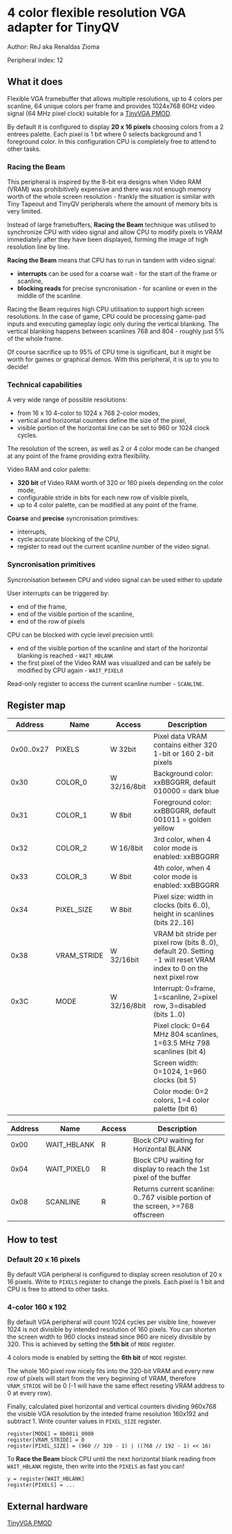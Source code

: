 <!---

This file is used to generate your project datasheet. Please fill in the information below and delete any unused
sections.

The peripheral index is the number TinyQV will use to select your peripheral.  You will pick a free
slot when raising the pull request against the main TinyQV repository, and can fill this in then.  You
also need to set this value as the PERIPHERAL_NUM in your test script.

You can also include images in this folder and reference them in the markdown. Each image must be less than
512 kb in size, and the combined size of all images must be less than 1 MB.
-->

# 4 color flexible resolution VGA adapter for TinyQV

Author: ReJ aka Renaldas Zioma

Peripheral index: 12

## What it does

Flexible VGA framebuffer that allows multiple resolutions, up to 4 colors per scanline, 64 unique colors per frame and provides 1024x768 60Hz video signal (64 MHz pixel clock) suitable for a [TinyVGA PMOD](https://github.com/mole99/tiny-vga).

By default it is configured to display **20 x 16 pixels** choosing colors from a 2 entrees palette. Each pixel is 1 bit where 0 selects background and 1 foreground color. In this configuration CPU is completely free to attend to other tasks.

### Racing the Beam

This peripheral is inspired by the 8-bit era designs when Video RAM (VRAM) was prohibitively expensive and there was not enough memory worth of the whole screen resolution - frankly the situation is similar with Tiny Tapeout and TinyQV peripherals where the amount of memory bits is very limited.

Instead of large framebuffers, **Racing the Beam** technique was utilised to synchronize CPU with video signal and allow CPU to modify pixels in VRAM immediately after they have been displayed, forming the image of high resolution line by line.

**Racing the Beam** means that CPU has to run in tandem with video signal:
- **interrupts** can be used for a coarse wait - for the start of the frame or scanline,
- **blocking reads** for precise syncronisation - for scanline or even in the middle of the scanline.

Racing the Beam requires high CPU utilisation to support high screen resolutions. In the case of game, CPU could be processing game-pad inputs and executing gameplay logic only during the vertical blanking. The vertical blanking happens between scanlines 768 and 804 - roughly just 5% of the whole frame.

Of course sacrifice up to 95% of CPU time is significant, but it might be worth for games or graphical demos. With this peripheral, it is up to you to decide!

### Technical capabilities

A very wide range of possible resolutions:
- from 16 x 10 4-color to 1024 x 768 2-color modes,
- vertical and horizontal counters define the size of the pixel,
- visible portion of the horizontal line can be set to 960 or 1024 clock cycles.

The resolution of the screen, as well as 2 or 4 color mode can be changed at any point of the frame providing extra flexibility.

Video RAM and color palette:
- **320 bit** of Video RAM worth of 320 or 160 pixels depending on the color mode,
- configurable stride in bits for each new row of visible pixels,
- up to 4 color palette, can be modified at any point of the frame.

**Coarse** and **precise** syncronisation primitives:
- interrupts,
- cycle accurate blocking of the CPU,
- register to read out the current scanline number of the video signal.

### Syncronisation primitives

Syncronisation between CPU and video signal can be used either to update 

User interrupts can be triggered by:
- end of the frame,
- end of the visible portion of the scanline,
- end of the row of pixels

CPU can be blocked with cycle level precision until:
- end of the visible portion of the scanline and start of the horizontal blanking is reached - `WAIT_HBLANK`
- the first pixel of the Video RAM was visualized and can be safely be modified by CPU again - `WAIT_PIXEL0`

Read-only register to access the current scanline number - `SCANLINE`.

## Register map

| Address    | Name       | Access      | Description                                                      |
|------------|------------|-------------|------------------------------------------------------------------|
| 0x00..0x27 | PIXELS     | W 32bit     | Pixel data VRAM contains either 320 1-bit or 160 2-bit pixels    |
| 0x30       | COLOR_0    | W 32/16/8bit| Background color: xxBBGGRR, default 010000 = dark blue           |
| 0x31       | COLOR_1    | W 8bit      | Foreground color: xxBBGGRR, default 001011 = golden yellow       |
| 0x32       | COLOR_2    | W 16/8bit   | 3rd color, when 4 color mode is enabled: xxBBGGRR                |
| 0x33       | COLOR_3    | W 8bit      | 4th color, when 4 color mode is enabled: xxBBGGRR                |
| 0x34       | PIXEL_SIZE | W 8bit      | Pixel size: width in clocks (bits 6..0), height in scanlines (bits 22..16) |
| 0x38       | VRAM_STRIDE| W 32/16bit	| VRAM bit stride per pixel row (bits 8..0), default 20. Setting -1 will reset VRAM index to 0 on the next pixel row |
| 0x3C	     | MODE	      | W	32/16/8bit| Interrupt: 0=frame, 1=scanline, 2=pixel row, 3=disabled (bits 1..0) |
|            |            |          | Pixel clock: 0=64 MHz 804 scanlines, 1=63.5 MHz 798 scanlines (bit 4) |
|            |            |          | Screen width: 0=1024, 1=960 clocks (bit 5) |
|            |            |          | Color mode: 0=2 colors, 1=4 color palette (bit 6) |

| Address | Name        | Access | Description                                                  |
|---------|-------------|--------|--------------------------------------------------------------|
| 0x00    | WAIT_HBLANK | R      | Block CPU waiting for Horizontal BLANK                       |
| 0x04    | WAIT_PIXEL0 | R      | Block CPU waiting for display to reach the 1st pixel of the buffer |
| 0x08    | SCANLINE    | R      | Returns current scanline: 0..767 visible portion of the screen, >=768 offscreen |

## How to test

### Default 20 x 16 pixels

By default VGA peripheral is configured to display screen resolution of 20 x 16 pixels.
Write to `PIXELS` register to change the pixels. Each pixel is 1 bit and CPU is free to attend to other tasks.

### 4-color 160 x 192

By default VGA peripheral will count 1024 cycles per visible line, however 1024 is not divisible by intended resolution of 160 pixels. You can shorten the screen width to 960 clocks instead since 960 are nicely divisible by 320. This is achieved by setting the **5th bit** of `MODE` register.

4 colors mode is enabled by setting the **6th bit** of `MODE` register.

The whole 160 pixel row nicely fits into the 320-bit VRAM and every new row of pixels will start from the very beginning of VRAM, therefore `VRAM_STRIDE` will be 0 (-1 will have the same effect reseting VRAM address to 0 at every row).

Finally, calculated pixel horizontal and vertical counters dividing 960x768 the visible VGA resolution by the inteded frame resolution 160x192 and subtract 1. Write counter values in `PIXEL_SIZE` register.

	register[MODE] = 0b0011_0000
	register[VRAM_STRIDE] = 0
	register[PIXEL_SIZE] = (960 // 320 - 1) | ((768 // 192 - 1) << 16)

To **Race the Beam** block CPU until the next horizontal blank reading from `WAIT_HBLANK` registe, then write into the `PIXELS` as fast you can!

	y = register[WAIT_HBLANK]
	register[PIXELS] = ...

## External hardware

[TinyVGA PMOD](https://github.com/mole99/tiny-vga)
